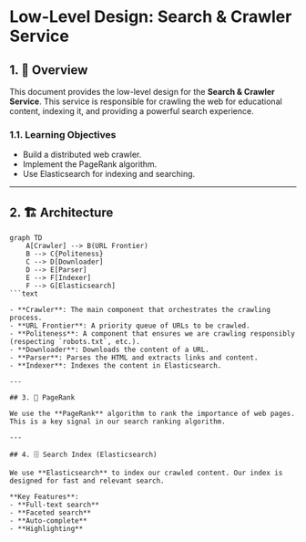 # Low-Level Design: Search & Crawler Service

## 1. 🎯 Overview

This document provides the low-level design for the **Search & Crawler Service**. This service is responsible for crawling the web for educational content, indexing it, and providing a powerful search experience.

### 1.1. Learning Objectives

- Build a distributed web crawler.
- Implement the PageRank algorithm.
- Use Elasticsearch for indexing and searching.

---

## 2. 🏗️ Architecture

```mermaid
graph TD
    A[Crawler] --> B(URL Frontier)
    B --> C{Politeness}
    C --> D[Downloader]
    D --> E[Parser]
    E --> F[Indexer]
    F --> G[Elasticsearch]
```text

- **Crawler**: The main component that orchestrates the crawling process.
- **URL Frontier**: A priority queue of URLs to be crawled.
- **Politeness**: A component that ensures we are crawling responsibly (respecting `robots.txt`, etc.).
- **Downloader**: Downloads the content of a URL.
- **Parser**: Parses the HTML and extracts links and content.
- **Indexer**: Indexes the content in Elasticsearch.

---

## 3. 🚀 PageRank

We use the **PageRank** algorithm to rank the importance of web pages. This is a key signal in our search ranking algorithm.

---

## 4. 🗄️ Search Index (Elasticsearch)

We use **Elasticsearch** to index our crawled content. Our index is designed for fast and relevant search.

**Key Features**:
- **Full-text search**
- **Faceted search**
- **Auto-complete**
- **Highlighting**
